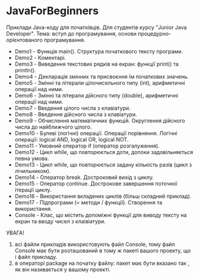 # JavaForBeginners

Приклади Java-коду для початківців.
Для студентів курсу "Junior Java Developer".
Тема: вступ до програмування, основи процедурно-орієнтованого програмування.

* Demo1 - Функція main(). Структура початкового тексту програми.
* Demo2 - Коментарі.
* Demo3 - Виведення текстових рядків на екран: функції print() та println().
* Demo4 - Декларація змінних та присвоєння їм початкових значень.
* Demo5 - Змінні та літерали цілочисельного типу (int), арифметичні операції над ними.
* Demo6 - Змінні та літерали дійсного типу (double), арифметичні операції над ними.
* Demo7 - Введення цілого числа з клавіатури.
* Demo8 - Введення дійсного числа з клавіатури.
* Demo9 - Обчислення математичних функцій. Округлення дійсного числа до найближчого цілого.
* Demo10 - Булеві (логічні) операції. Операції порівняння. Логічні операції: logical AND, logical OR, logical NOT.
* Demo11 - Умовний оператор if (оператор розгалуження).
* Demo12 - Цикл while, що повторюється доти, допоки задовільняється певна умова.
* Demo13 - Цикл while, що повторюється задану кількість разів (цикл з лічильником).
* Demo14 - Оператор break. Достроковий вихід з циклу.
* Demo15 - Оператор continue. Дострокове завершення поточної ітерації циклу.
* Demo16 - Використання вкладених циклів (більш складний приклад).
* Demo17 - Підпрограми (= методи / функції). Створення та використання.
* Console - Клас, що містить допоміжні функції для виводу тексту на екран та вводу чисел з клаівіатури.

УВАГА! 
1) всі файли прикладів використовують файл Console, тому файл Console має бути розташований в тому ж пакеті вашого проекту, що і файл прикладу.
2) в операторі package на початку файлу: пакет має бути вказано так , як він називається у вашому проекті.

